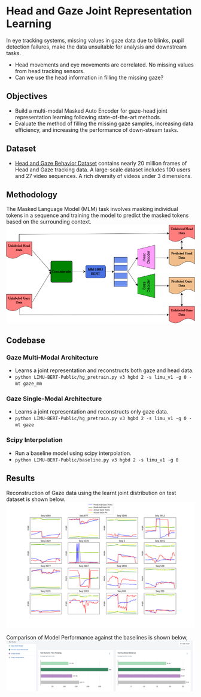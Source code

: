 # Head and Gaze Joint Representation Learning
In eye tracking systems, missing values in gaze data due to blinks, pupil detection failures, make the data unsuitable for analysis and downstream tasks. 
- Head movements and eye movements are correlated. No missing values from head tracking sensors. 
- Can we use the head information in filling the missing gaze?

## Objectives
- Build a multi-modal Masked Auto Encoder for gaze-head joint representation learning following state-of-the-art methods.
- Evaluate the method of filling the missing gaze samples, increasing data efficiency, and increasing the performance of down-stream tasks.

## Dataset
- [Head and Gaze Behavior Dataset](https://cuhksz-inml.github.io/head_gaze_dataset/) contains nearly 20 million frames of Head and Gaze tracking data. A large-scale dataset includes 100 users and 27 video sequences. A rich diversity of videos under 3 dimensions.

## Methodology
The Masked Language Model (MLM) task involves masking
individual tokens in a sequence and training the model to predict the masked tokens based on the surrounding context.
![Architecture Diagram](docs/architecture_diagram.png)

## Codebase

### Gaze Multi-Modal Architecture
- Learns a joint representation and reconstructs both gaze and head data.
- `python LIMU-BERT-Public/hg_pretrain.py v3 hgbd 2 -s limu_v1 -g 0 -mt gaze_mm`

### Gaze Single-Modal Architecture
- Learns a joint representation and reconstructs only gaze data.
- `python LIMU-BERT-Public/hg_pretrain.py v3 hgbd 2 -s limu_v1 -g 0 -mt gaze`

### Scipy Interpolation
- Run a baseline model using scipy interpolation.
- `python LIMU-BERT-Public/baseline.py v3 hgbd 2 -s limu_v1 -g 0`

## Results
Reconstruction of Gaze data using the learnt joint distribution on test dataset is shown below.
![Reconstruction](docs/result_reconstruction.png)

Comparison of Model Performance against the baselines is shown below,
![Model_Comparison](docs/model_comparison.png)
